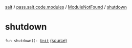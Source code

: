 [salt](../../index.md) / [pass.salt.code.modules](../index.md) / [ModuleNotFound](index.md) / [shutdown](./shutdown.md)

# shutdown

`fun shutdown(): `[`Unit`](https://kotlinlang.org/api/latest/jvm/stdlib/kotlin/-unit/index.html) [(source)](https://github.com/kurbaniec-tgm/salt/tree/master/code/modules/ModuleNotFound.kt#L11)